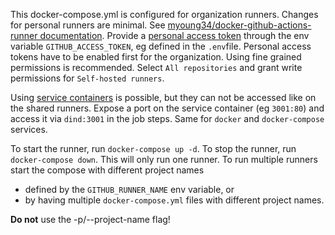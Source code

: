 This docker-compose.yml is configured for organization runners. Changes for personal runners are minimal.
See [myoung34/docker-github-actions-runner documentation](https://github.com/myoung34/docker-github-actions-runner/wiki/Usage).
Provide a [personal access token]() through the env variable `GITHUB_ACCESS_TOKEN`, eg defined in the `.env`file.
Personal access tokens have to be enabled first for the organization. Using fine grained permissions is recommended.
Select `All repositories` and grant write permissions for `Self-hosted runners`.

Using [service containers](https://docs.github.com/de/actions/use-cases-and-examples/using-containerized-services/about-service-containers)
is possible, but they can not be accessed like on the shared runners. Expose a port on the service container (eg
`3001:80`) and access it via `dind:3001` in the job steps. Same for `docker` and `docker-compose` services.

To start the runner, run `docker-compose up -d`. To stop the runner, run `docker-compose down`. This will only run one
runner. To run multiple runners start the compose with different project names

- defined by the `GITHUB_RUNNER_NAME` env variable, or
- by having multiple `docker-compose.yml` files with different project names.

**Do not** use the -p/--project-name flag!
